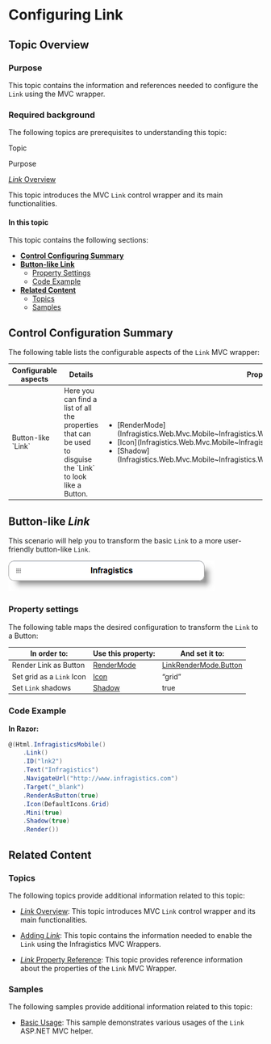 ﻿<!--
|metadata|
{
    "fileName": "configuring-link",
    "controlName": "Link",
    "tags": ["How Do I","MVC","Navigation"]
}
|metadata|
-->

# Configuring Link

## Topic Overview

### Purpose

This topic contains the information and references needed to configure the `Link` using the MVC wrapper.

### Required background

The following topics are prerequisites to understanding this topic:

Topic

Purpose

[*Link* Overview](Link-Overview.html)

This topic introduces the MVC `Link` control wrapper and its main functionalities.



#### In this topic

This topic contains the following sections:

-   [**Control Configuring Summary**](#summary)
-   [**Button-like Link**](#button) 
    -   [Property Settings](#button-property-settings)
    -   [Code Example](#button-example)
-   [**Related Content**](#related-content)
    -   [Topics](#topics)
    -   [Samples](#samples)



## <a id="summary"></a> Control Configuration Summary

The following table lists the configurable aspects of the `Link` MVC wrapper:

<table class="table">
	<thead>
		<tr>
            <th>
Configurable aspects
			</th>
            <th>
Details
			</th>
            <th>
Properties
			</th>
        </tr>
	</thead>
	<tbody>
        <tr>
            <td>
Button-like `Link`
			</td>
            <td>
Here you can find a list of all the properties that can be used to disguise the `Link` to look like a Button.
			</td>
            <td>
                <ul>
                    <li>
[RenderMode](Infragistics.Web.Mvc.Mobile~Infragistics.Web.Mvc.Mobile.LinkWrapper~RenderMode.html)
					</li>
                    <li>
[Icon](Infragistics.Web.Mvc.Mobile~Infragistics.Web.Mvc.Mobile.LinkWrapper~Icon.html)
					</li>
                    <li>
[Shadow](Infragistics.Web.Mvc.Mobile~Infragistics.Web.Mvc.Mobile.LinkWrapper~Shadow.html)
					</li>
                </ul>
            </td>
        </tr>
    </tbody>
</table>


## <a id="button"></a> Button-like *Link* 

This scenario will help you to transform the basic `Link` to a more user-friendly button-like `Link`.

![](images/04_LinkConfiguring_1.png)

### <a id="button-property-settings"></a> Property settings 

The following table maps the desired configuration to transform the `Link` to a Button:

In order to: | Use this property: | And set it to:
---|---|---
Render Link as Button | [RenderMode](Infragistics.Web.Mvc.Mobile~Infragistics.Web.Mvc.Mobile.LinkWrapper~RenderMode.html) | [LinkRenderMode.Button](Infragistics.Web.Mvc.Mobile~Infragistics.Web.Mvc.Mobile.LinkRenderMode.html)
Set grid as a `Link` Icon | [Icon](Infragistics.Web.Mvc.Mobile~Infragistics.Web.Mvc.Mobile.LinkWrapper~Icon.html) | “grid”
Set `Link` shadows | [Shadow](Infragistics.Web.Mvc.Mobile~Infragistics.Web.Mvc.Mobile.LinkWrapper~Shadow.html) | true



### <a id="button-example"></a> Code Example 

**In Razor:**

```csharp
@(Html.InfragisticsMobile()
    .Link()
    .ID("lnk2")
    .Text("Infragistics")
    .NavigateUrl("http://www.infragistics.com")
    .Target("_blank")
    .RenderAsButton(true)
    .Icon(DefaultIcons.Grid)
    .Mini(true)
    .Shadow(true)
    .Render())
```



## <a id="related-content"></a> Related Content

### <a id="topics"></a> Topics

The following topics provide additional information related to this topic:

- [*Link* Overview](Link-Overview.html): This topic introduces MVC `Link` control wrapper and its main functionalities.

- [Adding *Link*](Adding-Link.html): This topic contains the information needed to enable the `Link` using the Infragistics MVC Wrappers.

- [*Link* Property Reference](Link-Property-Reference.html): This topic provides reference information about the properties of the `Link` MVC Wrapper.


### <a id="samples"></a> Samples

The following samples provide additional information related to this topic:

- [Basic Usage](%%SamplesUrl%%/mobile-link/basic-usage): This sample demonstrates various usages of the `Link` ASP.NET MVC helper.




 

 


